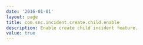 ```yaml
---
date: '2016-01-01'
layout: page
title: com.snc.incident.create.child.enable
description: Enable create child incident feature. 
value: true 
---
```

